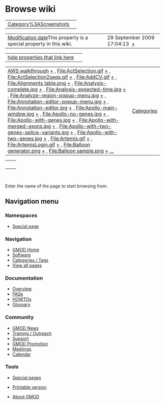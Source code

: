 



<span id="top"></span>




# <span dir="auto">Browse wiki</span>






|  |  |
|----|----|
| [Category%3AScreenshots](/wiki/Category%3AScreenshots "Category%3AScreenshots") |  |

|  |  |
|----|----|
| <span class="smw-highlighter" data-type="1" state="inline" data-title="Property"><span class="smwbuiltin">[Modification date](/wiki/Property:Modification_date "Property:Modification date")</span><span class="smwttcontent">This property is a special property in this wiki.</span></span> | <span class="smwb-value">29 September 2009 17:04:13  <span class="smwsearch">[+](/wiki/Special%3ASearchByProperty/Modification-20date/29-20September-202009-2017:04:13 "Special%3ASearchByProperty/Modification-20date/29-20September-202009-2017:04:13")</span></span> |

<span id="smw_browse_incoming"></span>

|  |  |
|----|----|
| [hide properties that link here](/mediawiki/index.php?title=Special:Browse&offset=0&dir=out&article=Category%3AScreenshots)  |  |

|  |  |
|----|----|
| <span class="smwb-ivalue">[AWS walkthrough](/wiki/AWS_walkthrough "AWS walkthrough") <span class="smwbrowse">[+](/wiki/Special%3ABrowse/AWS-20walkthrough "Special%3ABrowse/AWS-20walkthrough")</span></span> , <span class="smwb-ivalue">[File:ActSelection.gif](/wiki/File:ActSelection.gif "File:ActSelection.gif") <span class="smwbrowse">[+](/wiki/Special%3ABrowse/File:ActSelection.gif "Special%3ABrowse/File:ActSelection.gif")</span></span> , <span class="smwb-ivalue">[File:ActSelection2seqs.gif](/wiki/File:ActSelection2seqs.gif "File:ActSelection2seqs.gif") <span class="smwbrowse">[+](/wiki/Special%3ABrowse/File:ActSelection2seqs.gif "Special%3ABrowse/File:ActSelection2seqs.gif")</span></span> , <span class="smwb-ivalue">[File:AddCV.gif](/wiki/File:AddCV.gif "File:AddCV.gif") <span class="smwbrowse">[+](/wiki/Special%3ABrowse/File:AddCV.gif "Special%3ABrowse/File:AddCV.gif")</span></span> , <span class="smwb-ivalue">[File:Alignments table.png](/wiki/File:Alignments_table.png "File:Alignments table.png") <span class="smwbrowse">[+](/wiki/Special%3ABrowse/File:Alignments-20table.png "Special%3ABrowse/File:Alignments-20table.png")</span></span> , <span class="smwb-ivalue">[File:Analysis-complete.jpg](/wiki/File:Analysis-complete.jpg "File:Analysis-complete.jpg") <span class="smwbrowse">[+](/wiki/Special%3ABrowse/File:Analysis-2Dcomplete.jpg "Special%3ABrowse/File:Analysis-2Dcomplete.jpg")</span></span> , <span class="smwb-ivalue">[File:Analysis-expected-time.jpg](/wiki/File:Analysis-expected-time.jpg "File:Analysis-expected-time.jpg") <span class="smwbrowse">[+](/wiki/Special%3ABrowse/File:Analysis-2Dexpected-2Dtime.jpg "Special%3ABrowse/File:Analysis-2Dexpected-2Dtime.jpg")</span></span> , <span class="smwb-ivalue">[File:Analyze-region-popup-menu.jpg](/wiki/File:Analyze-region-popup-menu.jpg "File:Analyze-region-popup-menu.jpg") <span class="smwbrowse">[+](/wiki/Special%3ABrowse/File:Analyze-2Dregion-2Dpopup-2Dmenu.jpg "Special%3ABrowse/File:Analyze-2Dregion-2Dpopup-2Dmenu.jpg")</span></span> , <span class="smwb-ivalue">[File:Annotation-editor-popup-menu.jpg](/wiki/File:Annotation-editor-popup-menu.jpg "File:Annotation-editor-popup-menu.jpg") <span class="smwbrowse">[+](/wiki/Special%3ABrowse/File:Annotation-2Deditor-2Dpopup-2Dmenu.jpg "Special%3ABrowse/File:Annotation-2Deditor-2Dpopup-2Dmenu.jpg")</span></span> , <span class="smwb-ivalue">[File:Annotation-editor.jpg](/wiki/File:Annotation-editor.jpg "File:Annotation-editor.jpg") <span class="smwbrowse">[+](/wiki/Special%3ABrowse/File:Annotation-2Deditor.jpg "Special%3ABrowse/File:Annotation-2Deditor.jpg")</span></span> , <span class="smwb-ivalue">[File:Apollo-main-window.jpg](/wiki/File:Apollo-main-window.jpg "File:Apollo-main-window.jpg") <span class="smwbrowse">[+](/wiki/Special%3ABrowse/File:Apollo-2Dmain-2Dwindow.jpg "Special%3ABrowse/File:Apollo-2Dmain-2Dwindow.jpg")</span></span> , <span class="smwb-ivalue">[File:Apollo-no-genes.jpg](/wiki/File:Apollo-no-genes.jpg "File:Apollo-no-genes.jpg") <span class="smwbrowse">[+](/wiki/Special%3ABrowse/File:Apollo-2Dno-2Dgenes.jpg "Special%3ABrowse/File:Apollo-2Dno-2Dgenes.jpg")</span></span> , <span class="smwb-ivalue">[File:Apollo-with-genes.jpg](/wiki/File:Apollo-with-genes.jpg "File:Apollo-with-genes.jpg") <span class="smwbrowse">[+](/wiki/Special%3ABrowse/File:Apollo-2Dwith-2Dgenes.jpg "Special%3ABrowse/File:Apollo-2Dwith-2Dgenes.jpg")</span></span> , <span class="smwb-ivalue">[File:Apollo-with-merged-exons.jpg](/wiki/File:Apollo-with-merged-exons.jpg "File:Apollo-with-merged-exons.jpg") <span class="smwbrowse">[+](/wiki/Special%3ABrowse/File:Apollo-2Dwith-2Dmerged-2Dexons.jpg "Special%3ABrowse/File:Apollo-2Dwith-2Dmerged-2Dexons.jpg")</span></span> , <span class="smwb-ivalue">[File:Apollo-with-two-genes-splice-variants.jpg](/wiki/File:Apollo-with-two-genes-splice-variants.jpg "File:Apollo-with-two-genes-splice-variants.jpg") <span class="smwbrowse">[+](/wiki/Special%3ABrowse/File:Apollo-2Dwith-2Dtwo-2Dgenes-2Dsplice-2Dvariants.jpg "Special%3ABrowse/File:Apollo-2Dwith-2Dtwo-2Dgenes-2Dsplice-2Dvariants.jpg")</span></span> , <span class="smwb-ivalue">[File:Apollo-with-two-genes.jpg](/wiki/File:Apollo-with-two-genes.jpg "File:Apollo-with-two-genes.jpg") <span class="smwbrowse">[+](/wiki/Special%3ABrowse/File:Apollo-2Dwith-2Dtwo-2Dgenes.jpg "Special%3ABrowse/File:Apollo-2Dwith-2Dtwo-2Dgenes.jpg")</span></span> , <span class="smwb-ivalue">[File:Artemis.gif](/wiki/File:Artemis.gif "File:Artemis.gif") <span class="smwbrowse">[+](/wiki/Special%3ABrowse/File:Artemis.gif "Special%3ABrowse/File:Artemis.gif")</span></span> , <span class="smwb-ivalue">[File:ArtemisLogin.gif](/wiki/File:ArtemisLogin.gif "File:ArtemisLogin.gif") <span class="smwbrowse">[+](/wiki/Special%3ABrowse/File:ArtemisLogin.gif "Special%3ABrowse/File:ArtemisLogin.gif")</span></span> , <span class="smwb-ivalue">[File:Balloon generator.png](/wiki/File:Balloon_generator.png "File:Balloon generator.png") <span class="smwbrowse">[+](/wiki/Special%3ABrowse/File:Balloon-20generator.png "Special%3ABrowse/File:Balloon-20generator.png")</span></span> , <span class="smwb-ivalue">[File:Balloon sample.png](/wiki/File:Balloon_sample.png "File:Balloon sample.png") <span class="smwbrowse">[+](/wiki/Special%3ABrowse/File:Balloon-20sample.png "Special%3ABrowse/File:Balloon-20sample.png")</span></span> […](/mediawiki/index.php?title=Special%3ASearchByProperty&property=&value=Category%3AScreenshots) | [Categories](/wiki/Special%3ACategories "Special%3ACategories") |

|     |     |
|-----|-----|
|     |     |

 

Enter the name of the page to start browsing from.  








## Navigation menu



### Namespaces

- <span id="ca-nstab-special">[Special
  page](/wiki/Special%3ABrowse/Category%3AScreenshots "This is a special page, you cannot edit the page itself")</span>


### 






### Navigation



- <span id="n-GMOD-Home">[GMOD Home](/wiki/Main_Page)</span>
- <span id="n-Software">[Software](/wiki/GMOD_Components)</span>
- <span id="n-Categories-.2F-Tags">[Categories /
  Tags](/wiki/Categories)</span>
- <span id="n-View-all-pages">[View all
  pages](/wiki/Special:AllPages)</span>




### Documentation



- <span id="n-Overview">[Overview](/wiki/Overview)</span>
- <span id="n-FAQs">[FAQs](/wiki/Category%3AFAQ)</span>
- <span id="n-HOWTOs">[HOWTOs](/wiki/Category%3AHOWTO)</span>
- <span id="n-Glossary">[Glossary](/wiki/Glossary)</span>




### Community



- <span id="n-GMOD-News">[GMOD News](/wiki/GMOD_News)</span>
- <span id="n-Training-.2F-Outreach">[Training /
  Outreach](/wiki/Training_and_Outreach)</span>
- <span id="n-Support">[Support](/wiki/Support)</span>
- <span id="n-GMOD-Promotion">[GMOD
  Promotion](/wiki/GMOD_Promotion)</span>
- <span id="n-Meetings">[Meetings](/wiki/Meetings)</span>
- <span id="n-Calendar">[Calendar](/wiki/Calendar)</span>




### Tools



- <span id="t-specialpages"><a href="/wiki/Special%3ASpecialPages" accesskey="q"
  title="A list of all special pages [q]">Special pages</a></span>
- <span id="t-print"><a
  href="/mediawiki/index.php?title=Special%3ABrowse/Category%3AScreenshots&amp;printable=yes"
  rel="alternate" accesskey="p"
  title="Printable version of this page [p]">Printable version</a></span>





- <span id="footer-places-about">[About
  GMOD](/wiki/GMOD%3AAbout "GMOD%3AAbout")</span>

<!-- -->




